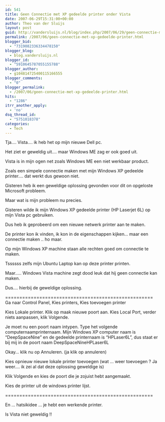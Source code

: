 ```yaml
---
id: 541
title: Geen Connectie met XP gedeelde printer onder Vista
date: 2007-06-29T15:31:00+00:00
author: Theo van der Sluijs
layout: post
guid: http://vandersluijs.nl/blog/index.php/2007/06/29/geen-connectie-met-xp-gedeelde-printer/
permalink: /2007/06/geen-connectie-met-xp-gedeelde-printer.html
blogger_bid:
  - "7319082336334478150"
blogger_blog:
  - blog.vandersluijs.nl
blogger_id:
  - "5910645787055155788"
blogger_author:
  - g104814725400115166555
blogger_comments:
  - "0"
blogger_permalink:
  - /2007/06/geen-connectie-met-xp-gedeelde-printer.html
hits:
  - "1286"
itrr_another_apply:
  - 'no'
dsq_thread_id:
  - "5751018378"
categories:
  - Tech
---
```

Tja…. Vista…. ik heb het op mijn nieuwe Dell pc.

Het ziet er geweldig uit…. maar Windows ME zag er ook goed uit.

Vista is in mijn ogen net zoals Windows ME een niet werkbaar product.

Zoals een simpele connectie maken met mijn Windows XP gedeelde printer…. dat werkt dus gewoon niet.

Gisteren heb ik een geweldige oplossing gevonden voor dit on opgeloste Microsoft probleem.

Maar wat is mijn probleem nu precies.

Gisteren wilde ik mijn Windows XP gedeelde printer (HP Laserjet 6L) op mijn Vista pc gebruiken.

Dus heb ik geprobeerd om een nieuwe netwerk printer aan te maken.

De printer kon ik vinden, ik kon in de eigenschappen kijken… maar een connectie maken .. ho maar.

Op mijn Windows XP machine staan alle rechten goed om connectie te maken.

Tssssss zelfs mijn Ubuntu Laptop kan op deze printer printen.

Maar….. Windows Vista machine zegt dood leuk dat hij geen connectie kan maken.

Dus…. hierbij de geweldige oplossing.

====================================================  
Ga naar Control Panel, Kies printers, Kies toevoegen printer

Kies Lokale printer. Klik op maak nieuwe poort aan. Kies Local Port, verder niets aanpassen, klik Volgende.

Je moet nu een poort naam intypen. Type het volgende computernaamprinternaam. Mijn Windows XP computer naam is “DeepSpaceNine” en de gedeelde printernaam is “HPLaser6L”, dus staat er bij mij in de poort naam DeepSpaceNineHPLaser6L

Okay… klik nu op Annuleren. (ja klik op annuleren)

Kies opnieuw nieuwe lokale printer toevoegen (wat … weer toevoegen ? Ja weer…. ik zei al dat deze oplossing geweldige is)

Klik Volgende en kies de poort die je zojuist hebt aangemaakt.

Kies de printer uit de windows printer lijst.

====================================================

En … hatsikidee … je hebt een werkende printer.

Is Vista niet geweldig !!